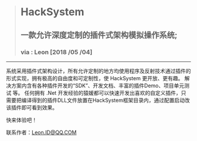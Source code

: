 > # HackSystem
> ## 一款允许深度定制的插件式架构模拟操作系统;
> ### via : Leon [2018 /05 /04]
***

系统采用插件式架构设计，所有允许定制的地方均使用程序及反射技术通过插件的形式实现，拥有极高的自由度和可定制性，使 HackSystem 更开放、更有趣。
解决方案内含有各种插件开发的“SDK”、开发文档、丰富的插件Demo、项目单元测试 等。
任何拥有 .Net 开发经验的猿媛都可以快速开发出喜欢的自定义插件，只需要把编译得到的插件DLL文件放置在HackSystem框架目录内，通过配置启动改该插件即可看到效果。

快来体验吧！

联系作者：Leon.ID@QQ.COM